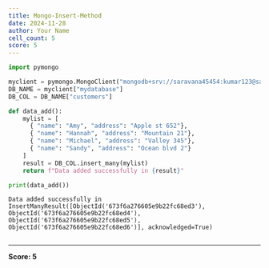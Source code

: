 ```yaml
---
title: Mongo-Insert-Method
date: 2024-11-28
author: Your Name
cell_count: 5
score: 5
---
```


```python
import pymongo
```


```python
myclient = pymongo.MongoClient("mongodb+srv://saravana45454:kumar123@saravana.kg1trkw.mongodb.net")
DB_NAME = myclient["mydatabase"]
DB_COL = DB_NAME["customers"]
```


```python
def data_add():
    mylist = [
      { "name": "Amy", "address": "Apple st 652"},
      { "name": "Hannah", "address": "Mountain 21"},
      { "name": "Michael", "address": "Valley 345"},
      { "name": "Sandy", "address": "Ocean blvd 2"}
    ]
    result = DB_COL.insert_many(mylist)
    return f"Data added successfully in {result}"
```


```python
print(data_add())
```

    Data added successfully in InsertManyResult([ObjectId('673f6a276605e9b22fc68ed3'), ObjectId('673f6a276605e9b22fc68ed4'), ObjectId('673f6a276605e9b22fc68ed5'), ObjectId('673f6a276605e9b22fc68ed6')], acknowledged=True)



```python

```


---
**Score: 5**

